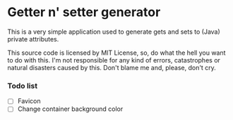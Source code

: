 # Getter n' setter generator

This is a very simple application used to generate gets and sets to (Java) private attributes.

This source code is licensed by MIT License, so, do what the hell you want to do with this. I'm not responsible for any kind of errors, catastrophes or natural disasters caused by this. Don't blame me and, please, don't cry.

### Todo list
- [ ] Favicon
- [ ] Change container background color
